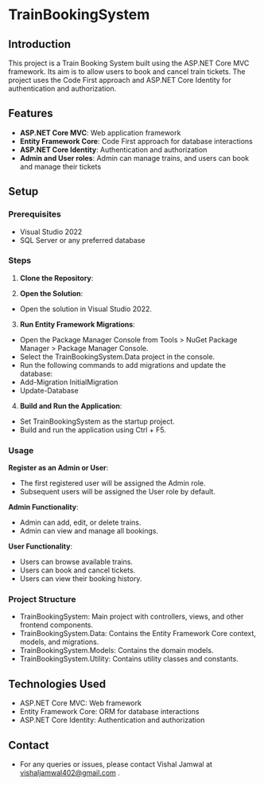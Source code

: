 # TrainBookingSystem

## Introduction

This project is a Train Booking System built using the ASP.NET Core MVC framework. Its aim is to allow users to book and cancel train tickets. The project uses the Code First approach and ASP.NET Core Identity for authentication and authorization.

## Features

- **ASP.NET Core MVC**: Web application framework
- **Entity Framework Core**: Code First approach for database interactions
- **ASP.NET Core Identity**: Authentication and authorization
- **Admin and User roles**: Admin can manage trains, and users can book and manage their tickets

## Setup

### Prerequisites

- Visual Studio 2022
- SQL Server or any preferred database

### Steps

1. **Clone the Repository**:

2. **Open the Solution**:
- Open the solution in Visual Studio 2022.

3. **Run Entity Framework Migrations**:
- Open the Package Manager Console from Tools > NuGet Package Manager > Package Manager Console.
- Select the TrainBookingSystem.Data project in the console.
- Run the following commands to add migrations and update the database:
- Add-Migration InitialMigration
- Update-Database

4. **Build and Run the Application**:
- Set TrainBookingSystem as the startup project.
- Build and run the application using Ctrl + F5.

 ### Usage
**Register as an Admin or User**:
- The first registered user will be assigned the Admin role.
- Subsequent users will be assigned the User role by default.

**Admin Functionality**:
- Admin can add, edit, or delete trains.
- Admin can view and manage all bookings.

**User Functionality**:
- Users can browse available trains.
- Users can book and cancel tickets.
- Users can view their booking history.

### Project Structure
- TrainBookingSystem: Main project with controllers, views, and other frontend components.
- TrainBookingSystem.Data: Contains the Entity Framework Core context, models, and migrations.
- TrainBookingSystem.Models: Contains the domain models.
- TrainBookingSystem.Utility: Contains utility classes and constants.

## Technologies Used
- ASP.NET Core MVC: Web framework
- Entity Framework Core: ORM for database interactions
- ASP.NET Core Identity: Authentication and authorization

## Contact
- For any queries or issues, please contact Vishal Jamwal at vishaljamwal402@gmail.com .